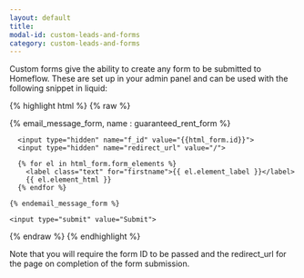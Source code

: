 ```yaml
---
layout: default
title:
modal-id: custom-leads-and-forms
category: custom-leads-and-forms
---
```

Custom forms give the ability to create any form to be submitted to Homeflow. These are set up in your admin panel and can be used with the following snippet in liquid:

{% highlight html %}
{% raw %}
  <form action="/form_submissions" method="post">
    {% email_message_form, name : guaranteed_rent_form  %}

      <input type="hidden" name="f_id" value="{{html_form.id}}">
      <input type="hidden" name="redirect_url" value="/">

      {% for el in html_form.form_elements %}
        <label class="text" for="firstname">{{ el.element_label }}</label>
        {{ el.element_html }}
      {% endfor %}

    {% endemail_message_form %}

    <input type="submit" value="Submit">
  </form>
{% endraw %}
{% endhighlight %}

Note that you will require the form ID to be passed and the redirect_url for the page on completion of the form submission.
